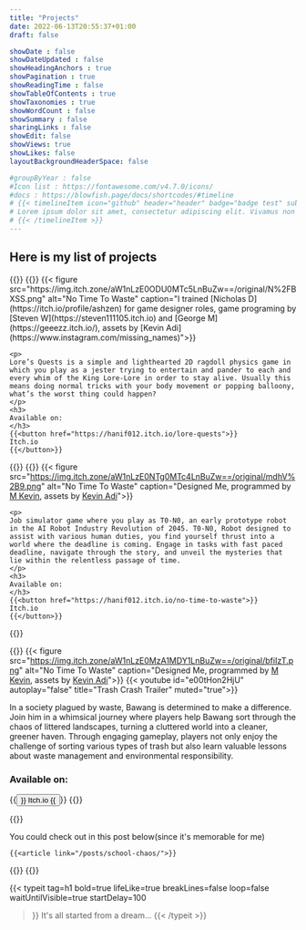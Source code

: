 ```yaml
---
title: "Projects"
date: 2022-06-13T20:55:37+01:00
draft: false

showDate : false
showDateUpdated : false
showHeadingAnchors : true
showPagination : true
showReadingTime : false
showTableOfContents : true
showTaxonomies : true 
showWordCount : false
showSummary : false
sharingLinks : false
showEdit: false
showViews: true
showLikes: false
layoutBackgroundHeaderSpace: false

#groupByYear : false
#Icon list : https://fontawesome.com/v4.7.0/icons/
#docs : https://blowfish.page/docs/shortcodes/#timeline
# {{< timelineItem icon="github" header="header" badge="badge test" subheader="subheader" >}}
# Lorem ipsum dolor sit amet, consectetur adipiscing elit. Vivamus non magna ex. Donec sollicitudin ut lorem quis lobortis. Nam ac ipsum libero. Sed a ex eget ipsum tincidunt venenatis quis sed nisl. Pellentesque sed urna vel odio consequat tincidunt id ut purus. Nam sollicitudin est sed dui interdum rhoncus. 
# {{< /timelineItem >}}
---
```

<h2>
Here is my list of projects
</h2>
{{<timeline>}}
  {{<timelineItem icon="Gamepad" header="No Time To Waste" badge="January 2024" subheader="Global Game Jam 2024">}}
    {{< figure 
    src="https://img.itch.zone/aW1nLzE0ODU0MTc5LnBuZw==/original/N%2FBXSS.png" 
    alt="No Time To Waste" 
    caption="I trained [Nicholas D](https://itch.io/profile/ashzen) for game designer roles, game programing by [Steven W](https://steven111105.itch.io) and [George M](https://geeezz.itch.io/), assets by [Kevin Adi](https://www.instagram.com/missing_names)">}}

    <p>
    Lore’s Quests is a simple and lighthearted 2D ragdoll physics game in which you play as a jester trying to entertain and pander to each and every whim of the King Lore-Lore in order to stay alive. Usually this means doing normal tricks with your body movement or popping balloony, what’s the worst thing could happen?
    </p>
    <h3>
    Available on:
    </h3>
    {{<button href="https://hanif012.itch.io/lore-quests">}}
    Itch.io
    {{</button>}}
  {{</timelineItem>}}
  {{<timelineItem icon="Gamepad" header="No Time To Waste" badge="January 2024" subheader="Game Jam">}}
    {{< figure 
    src="https://img.itch.zone/aW1nLzE0NTg0MTc4LnBuZw==/original/mdhV%2B9.png" 
    alt="No Time To Waste" 
    caption="Designed Me, programmed by [M Kevin](https://www.linkedin.com/in/marcelino-kevin-nanda-candrabagaskara-98520729b/?originalSubdomain=id), assets by [Kevin Adi](https://www.instagram.com/missing_names)">}}

    <p>
    Job simulator game where you play as T0-N0, an early prototype robot in the AI Robot Industry Revolution of 2045. T0-N0, Robot designed to assist with various human duties, you find yourself thrust into a world where the deadline is coming. Engage in tasks with fast paced deadline, navigate through the story, and unveil the mysteries that lie within the relentless passage of time.
    </p>
    <h3>
    Available on:
    </h3>
    {{<button href="https://hanif012.itch.io/no-time-to-waste">}}
    Itch.io
    {{</button>}}
  {{</timelineItem>}}

  {{<timelineItem icon="Gamepad" header="Trash Crash" badge="2023" subheader="4C UB Finalist">}}
  {{< figure 
    src="https://img.itch.zone/aW1nLzE0MzA1MDY1LnBuZw==/original/bfiIzT.png" 
    alt="No Time To Waste" 
    caption="Designed Me, programmed by [M Kevin](https://www.linkedin.com/in/marcelino-kevin-nanda-candrabagaskara-98520729b/?originalSubdomain=id), assets by [Kevin Adi](https://www.instagram.com/missing_names)">}}
    {{< youtube id="e00tHon2HjU" autoplay="false" title="Trash Crash Trailer" muted="true">}}
    <p>
    In a society plagued by waste, Bawang is determined to make a difference. Join him in a whimsical journey where players help Bawang sort through the chaos of littered landscapes, turning a cluttered world into a cleaner, greener haven. Through engaging gameplay, players not only enjoy the challenge of sorting various types of trash but also learn valuable lessons about waste management and environmental responsibility.
    </p>
    <h3>
    Available on:
    </h3>
    {{<button href="https://arcantica.itch.io/trash-crash">}}
    Itch.io
    {{</button>}}
  {{</timelineItem>}}

  {{<timelineItem icon="Gamepad" header="Highschool Dump Project" badge="2020 - 2023" subheader="Some games that i made while in a highschool">}}
    <p>
    You could check out in this post below(since it's memorable for me)
    </p>

    {{<article link="/posts/school-chaos/">}}

  {{</timelineItem>}}
{{</timeline>}}

{{< typeit
  tag=h1
  bold=true
  lifeLike=true
  breakLines=false
  loop=false
  waitUntilVisible=true
  startDelay=100
>}} 
It's all started from a dream...
{{< /typeit >}}